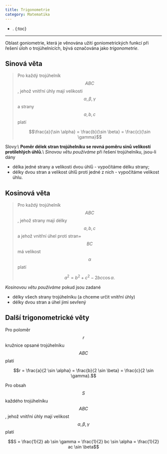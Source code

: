 ```yaml
---
title: Trigonometrie
category: Matematika
---
```


- .
{:toc}
---

Oblast goniometrie, která je věnována užití goniometrických funkcí při řešení úloh o trojúhelnících, bývá označována jako *trigonometrie*.

## Sinová věta
> Pro každý trojúhelník $$ABC$$, jehož vnitřní úhly mají velikosti $$\alpha , \beta, \gamma$$ a strany $$a,b,c$$ platí
> 
> $$\frac{a}{\sin \alpha} = \frac{b}{\sin \beta} = \frac{c}{\sin \gamma}$$

Slovy:\\
**Poměr délek stran trojúhelníku se rovná poměru sinů velikostí protilehlých úhlů.**\\
*Sinovou větu používáme* při řešení trojúhelníku, jsou-li dány
- délka jedné strany a velikosti dvou úhlů - vypočítáme délku strany;
- délky dvou stran a velikost úhlů proti jedné z nich - vypočítáme velikost úhlu.


## Kosinová věta
> Pro každý trojúhelník $$ABC$$, jehož strany mají délky $$a,b,c$$ a jehož vnitřní úhel proti stran+ $$BC$$ má velikost $$\alpha$$ platí
> 
> $$a^2 = b^2 + c^2 - 2bc \cos \alpha.$$

*Kosinovou větu používáme* pokud jsou zadané
- délky všech strany trojúhelníku (a chceme určit vnitřní úhly)
- délky dvou stran a úhel jimi sevřený

## Další trigonometrické věty
Pro poloměr $$r$$ kružnice opsané trojúhelníku $$ABC$$ platí

$$r = \frac{a}{2 \sin \alpha} = \frac{b}{2 \sin \beta} = \frac{c}{2 \sin \gamma}.$$

Pro obsah $$S$$ každého trojúhelníku $$ABC$$, jehož vnitřní úhly mají velikost $$\alpha , \beta , \gamma$$ platí

$$S = \frac{1}{2} ab \sin \gamma = \frac{1}{2} bc \sin \alpha = \frac{1}{2} ac \sin \beta$$
